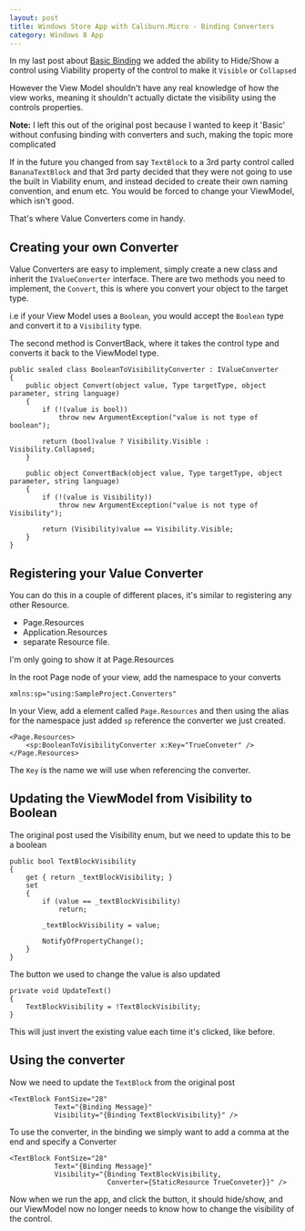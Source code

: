 ```yaml
---
layout: post
title: Windows Store App with Caliburn.Micro - Binding Converters
category: Windows 8 App
---
```


In my last post about [Basic Binding](http://www.philliphaydon.com/2013/01/windows-store-app-with-caliburn-micro-basic-binding) we added the ability to Hide/Show a control using Viability property of the control to make it `Visible` or `Collapsed`

However the View Model shouldn't have any real knowledge of how the view works, meaning it shouldn't actually dictate the visibility using the controls properties.

<span class="note">**Note:** I left this out of the original post because I wanted to keep it 'Basic' without confusing binding with converters and such, making the topic more complicated</span>

If in the future you changed from say `TextBlock` to a 3rd party control called `BananaTextBlock` and that 3rd party decided that they were not going to use the built in Viability enum, and instead decided to create their own naming convention, and enum etc. You would be forced to change your ViewModel, which isn't good.

That's where Value Converters come in handy. 

<!--excerpt-->

## Creating your own Converter

Value Converters are easy to implement, simply create a new class and inherit the `IValueConverter` interface. There are two methods you need to implement, the `Convert`, this is where you convert your object to the target type. 

i.e if your View Model uses a `Boolean`, you would accept the `Boolean` type and convert it to a `Visibility` type. 

The second method is ConvertBack, where it takes the control type and converts it back to the ViewModel type. 

    public sealed class BooleanToVisibilityConverter : IValueConverter
    {
        public object Convert(object value, Type targetType, object parameter, string language)
        {
            if (!(value is bool))
                throw new ArgumentException("value is not type of boolean");        
        
            return (bool)value ? Visibility.Visible : Visibility.Collapsed;
        }

        public object ConvertBack(object value, Type targetType, object parameter, string language)
        {
            if (!(value is Visibility))
                throw new ArgumentException("value is not type of Visibility");
                
            return (Visibility)value == Visibility.Visible;
        }
    }
    
## Registering your Value Converter

You can do this in a couple of different places, it's similar to registering any other Resource.

- Page.Resources
- Application.Resources
- separate Resource file. 

I'm only going to show it at Page.Resources

In the root Page node of your view, add the namespace to your converts

    xmlns:sp="using:SampleProject.Converters"

In your View, add a element called `Page.Resources` and then using the alias for the namespace just added `sp` reference the converter we just created.

    <Page.Resources>
        <sp:BooleanToVisibilityConverter x:Key="TrueConveter" />
    </Page.Resources>
    
The `Key` is the name we will use when referencing the converter.

## Updating the ViewModel from Visibility to Boolean

The original post used the Visibility enum, but we need to update this to be a boolean

    public bool TextBlockVisibility
    {
        get { return _textBlockVisibility; }
        set
        {
            if (value == _textBlockVisibility)
                return;

            _textBlockVisibility = value;

            NotifyOfPropertyChange();
        }
    }

The button we used to change the value is also updated

    private void UpdateText()
    {
        TextBlockVisibility = !TextBlockVisibility;
    }

This will just invert the existing value each time it's clicked, like before.

## Using the converter

Now we need to update the `TextBlock` from the original post

    <TextBlock FontSize="28" 
               Text="{Binding Message}" 
               Visibility="{Binding TextBlockVisibility}" />
    
To use the converter, in the binding we simply want to add a comma at the end and specify a Converter

    <TextBlock FontSize="28"
               Text="{Binding Message}"
               Visibility="{Binding TextBlockVisibility,
                            Converter={StaticResource TrueConveter}}" />
                                    
Now when we run the app, and click the button, it should hide/show, and our ViewModel now no longer needs to know how to change the visibility of the control. 
